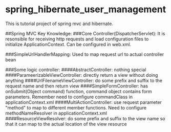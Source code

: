 # spring_hibernate_user_management
This is tutorial project of spring mvc and hibernate.

##Spring MVC Key Knowledge:
###Core Controller(DispatcherServlet):
It is resonsible for receiving http requests and load configuration files to initialize ApplicationContext. Can be configured in web.xml.

###SimpleUrlHandlerMapping:
Used to map request url to actual controller bean

###Some logic controller:
####AbstractController: nothing special
####ParameerizableViewController: directly return a view without doing anything
####UrlFilenameViewController: do some prefix and suffix to the request name and then return view
####SimpleFormController: has onSubmit(Object command) function, command object contains form parameters. Remember need to configure commandClass in applicationContext.xml
####MultiActionController: use request parameter "method" to map to different member functions. Need to configure methodNameResolver in applicationContext.xml
####ResourceViewResolver: do some prefix and suffix to the view name so that it can map to the actual location of the view resource

###
